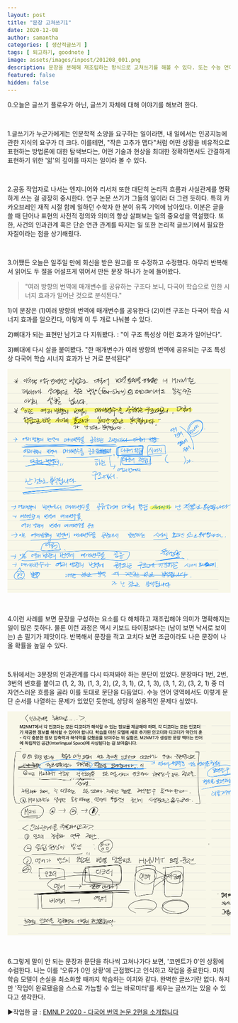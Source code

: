 ```yaml
---
layout: post
title: "문장 고쳐쓰기1"
date: 2020-12-08
author: samantha
categories: [ 생산적글쓰기 ]
tags: [ 퇴고하기, goodnote ]
image: assets/images/inpost/201208_001.png
description: 문장을 분해해 재조립하는 방식으로 고쳐쓰기를 해볼 수 있다. 또는 수능 언어영역 문제처럼 인과관계를 순서대로 따져보기도 큰 도움이 된다. 
featured: false
hidden: false
---
```


0.오늘은 글쓰기 플로우가 아닌, 글쓰기 자체에 대해 이야기를 해보려 한다.

<br/>

1.글쓰기가 누군가에게는 인문학적 소양을 요구하는 일이라면, 내 일에서는 인공지능에 관한 지식의 요구가 더 크다. 이를테면, "작은 고추가 맵다"처럼 어떤 상황을 비유적으로 표현하는 방법론에 대한 탐색보다는, 어떤 기술과 현상을 최대한 정확하면서도 간결하게 표현하기 위한 '앎'의 깊이를 따지는 일이라 볼 수 있다.

<br/>

2.공동 작업자로 나서는 엔지니어와 리서처 또한 대단히 논리적 흐름과 사실관계를 명확하게 쓰는 걸 굉장히 중시한다. 연구 논문 쓰기가 그들의 일이라 더 그런 듯하다. 특히 카카오브레인 재직 시절 함께 일하던 수학자 한 분이 유독 기억에 남아있다. 이분은 글을 쓸 때 단어나 표현의 사전적 정의와 의미의 항상 살펴보는 일의 중요성을 역설했다. 또한, 사건의 인과관계 혹은 단순 연관 관계를 따지는 일 또한 논리적 글쓰기에서 필요한 자질이라는 점을 상기해줬다.

<br/>

3.어쨌든 오늘은 일주일 만에 회신을 받은 원고를 또 수정하고 수정했다. 아무리 반복해서 읽어도 두 절을 어설프게 엮어서 만든 문장 하나가 눈에 들어왔다. 

> "여러 방향의 번역에 매개변수를 공유하는 구조다 보니, 다국어 학습으로 인한 시너지 효과가 일어난 것으로 분석된다."

1)이 문장은 (1)여러 방향의 번역에 매개변수를 공유한다 (2)이런 구조는 다국어 학습 시너지 효과를 일으킨다, 이렇게 이 두 개로 나눠볼 수 있다. 

2)뼈대가 되는 표현만 남기고 다 지워봤다. : "이 구조 특성상 이런 효과가 일어난다".

3)뼈대에 다시 살을 붙여봤다. "한 매개변수가 여러 방향의 번역에 공유되는 구조 특성상 다국어 학습 시너지 효과가 난 거로 분석된다"

![](https://github.com/samantha-writer/blog/blob/master/assets/images/inpost/201208_001.png?raw=true)

<br/>

4.이런 사례를 보면 문장을 구성하는 요소를 다 해체하고 재조립해야 의미가 명확해지는 일이 많은 듯하다. 물론 이런 과정은 역시 키보드 타이핑보다는 (남이 보면 낙서로 보이는) 손 필기가 제맛이다. 반복해서 문장을 적고 고치다 보면 조금이라도 나은 문장이 나올 확률을 높일 수 있다.

<br/>

5.뒤에서는 3문장의 인과관계를 다시 따져봐야 하는 문단이 있었다. 문장마다 1번, 2번, 3번의 번호를 붙이고 (1, 2, 3), (1, 3, 2), (2, 3, 1), (2, 1, 3), (3, 1, 2), (3, 2, 1) 중 더 자연스러운 흐름을 골라 이를 토대로 문단을 다듬었다. 수능 언어 영역에서도 이렇게 문단 순서를 나열하는 문제가 있었던 듯한데, 상당히 실용적인 문제다 싶었다.

![](https://github.com/samantha-writer/blog/blob/master/assets/images/inpost/201208_002.png?raw=true)

<br/>

6.그렇게 말이 안 되는 문장과 문단을 하나씩 고쳐나가다 보면, '코멘트가 0'인 상황에 수렴한다. 나는 이를 '오류가 0인 상황'에 근접했다고 인식하고 작업을 종료한다. 마치 학습 모델이 손실을 최소화할 때까지 학습하는 이치와 같다. 완벽한 글쓰기란 없다. 하지만 '작업이 완료됐음을 스스로 가늠할 수 있는 바로미터'를 세우는 글쓰기는 있을 수 있다고 생각한다. 

▶︎작업한 글 : [EMNLP 2020 - 다국어 번역 논문 2편을 소개합니다](https://tech.kakaoenterprise.com/99)

<br/>
